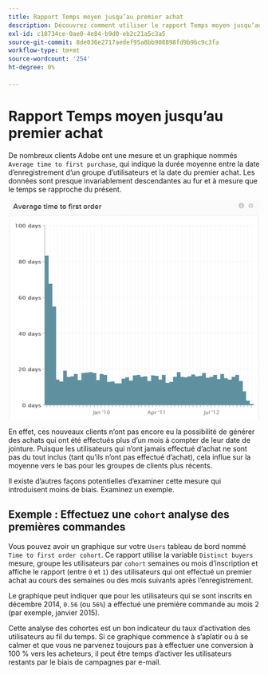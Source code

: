 ```yaml
---
title: Rapport Temps moyen jusqu’au premier achat
description: Découvrez comment utiliser le rapport Temps moyen jusqu’au premier achat .
exl-id: c18734ce-0ae0-4e84-b9d0-eb2c21a5c3a5
source-git-commit: 8de036e2717aedef95a8bb908898fd9b9bc9c3fa
workflow-type: tm+mt
source-wordcount: '254'
ht-degree: 0%

---
```


# Rapport Temps moyen jusqu’au premier achat

De nombreux clients Adobe ont une mesure et un graphique nommés `Average time to first purchase`, qui indique la durée moyenne entre la date d’enregistrement d’un groupe d’utilisateurs et la date du premier achat. Les données sont presque invariablement descendantes au fur et à mesure que le temps se rapproche du présent.

![durée moyenne de la première commande](../../assets/average-time-to-first-order.png)

En effet, ces nouveaux clients n’ont pas encore eu la possibilité de générer des achats qui ont été effectués plus d’un mois à compter de leur date de jointure. Puisque les utilisateurs qui n’ont jamais effectué d’achat ne sont pas du tout inclus (tant qu’ils n’ont pas effectué d’achat), cela influe sur la moyenne vers le bas pour les groupes de clients plus récents.

Il existe d’autres façons potentielles d’examiner cette mesure qui introduisent moins de biais. Examinez un exemple.

## Exemple : Effectuez une `cohort` analyse des premières commandes

Vous pouvez avoir un graphique sur votre `Users` tableau de bord nommé `Time to first order cohort`. Ce rapport utilise la variable `Distinct buyers` mesure, groupe les utilisateurs par `cohort` semaines ou mois d’inscription et affiche le rapport (entre `0` et `1`) des utilisateurs qui ont effectué un premier achat au cours des semaines ou des mois suivants après l’enregistrement.

Le graphique peut indiquer que pour les utilisateurs qui se sont inscrits en décembre 2014, `0.56` (ou `56%`) a effectué une première commande au mois 2 (par exemple, janvier 2015).

Cette analyse des cohortes est un bon indicateur du taux d’activation des utilisateurs au fil du temps. Si ce graphique commence à s’aplatir ou à se calmer et que vous ne parvenez toujours pas à effectuer une conversion à 100 % vers les acheteurs, il peut être temps d’activer les utilisateurs restants par le biais de campagnes par e-mail.
